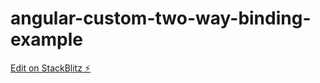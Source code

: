 # angular-custom-two-way-binding-example

[Edit on StackBlitz ⚡️](https://stackblitz.com/edit/angular-ivy-qbc29q)
